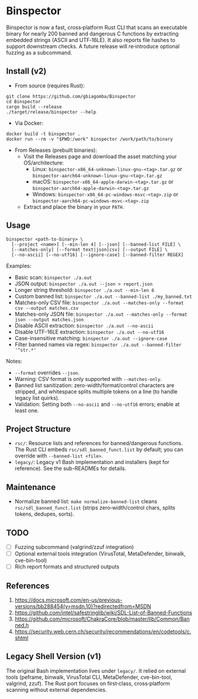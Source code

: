 # Binspector
Binspector is now a fast, cross‑platform Rust CLI that scans an executable binary for nearly 200 banned and dangerous C functions by extracting embedded strings (ASCII and UTF‑16LE). It also reports file hashes to support downstream checks. A future release will re‑introduce optional fuzzing as a subcommand.

## Install (v2)

- From source (requires Rust):
```
git clone https://github.com/gbiagomba/Binspector
cd Binspector
cargo build --release
./target/release/binspector --help
```

- Via Docker:
```
docker build -t binspector .
docker run --rm -v "$PWD:/work" binspector /work/path/to/binary
```

- From Releases (prebuilt binaries):
  - Visit the Releases page and download the asset matching your OS/architecture:
    - Linux: `binspector-x86_64-unknown-linux-gnu-<tag>.tar.gz` or `binspector-aarch64-unknown-linux-gnu-<tag>.tar.gz`
    - macOS: `binspector-x86_64-apple-darwin-<tag>.tar.gz` or `binspector-aarch64-apple-darwin-<tag>.tar.gz`
    - Windows: `binspector-x86_64-pc-windows-msvc-<tag>.zip` or `binspector-aarch64-pc-windows-msvc-<tag>.zip`
  - Extract and place the binary in your `PATH`.

## Usage
```
binspector <path-to-binary> \
  [--project <name>] [--min-len 4] [--json] [--banned-list FILE] \
  [--matches-only] [--format text|json|csv] [--output FILE] \
  [--no-ascii] [--no-utf16] [--ignore-case] [--banned-filter REGEX]
```

Examples:
- Basic scan: `binspector ./a.out`
- JSON output: `binspector ./a.out --json > report.json`
- Longer string threshold: `binspector ./a.out --min-len 6`
- Custom banned list: `binspector ./a.out --banned-list ./my_banned.txt`
- Matches-only CSV file: `binspector ./a.out --matches-only --format csv --output matches.csv`
- Matches-only JSON file: `binspector ./a.out --matches-only --format json --output matches.json`
 - Disable ASCII extraction: `binspector ./a.out --no-ascii`
 - Disable UTF-16LE extraction: `binspector ./a.out --no-utf16`
 - Case-insensitive matching: `binspector ./a.out --ignore-case`
 - Filter banned names via regex: `binspector ./a.out --banned-filter '^str.*'`

Notes:
- `--format` overrides `--json`.
- Warning: CSV format is only supported with `--matches-only`.
- Banned list sanitization: zero-width/format/control characters are stripped, and whitespace splits multiple tokens on a line (to handle legacy list quirks).
 - Validation: Setting both `--no-ascii` and `--no-utf16` errors; enable at least one.

## Project Structure
- `rsc/`: Resource lists and references for banned/dangerous functions. The Rust CLI embeds `rsc/sdl_banned_funct.list` by default; you can override with `--banned-list <file>`.
- `legacy/`: Legacy v1 Bash implementation and installers (kept for reference). See the sub-READMEs for details.

## Maintenance
- Normalize banned list: `make normalize-banned-list` cleans `rsc/sdl_banned_funct.list` (strips zero‑width/control chars, splits tokens, dedupes, sorts).

## TODO
- [ ] Fuzzing subcommand (valgrind/zzuf integration)
- [ ] Optional external tools integration (VirusTotal, MetaDefender, binwalk, cve-bin-tool)
- [ ] Rich report formats and structured outputs

## References
1. https://docs.microsoft.com/en-us/previous-versions/bb288454(v=msdn.10)?redirectedfrom=MSDN
2. https://github.com/intel/safestringlib/wiki/SDL-List-of-Banned-Functions
3. https://github.com/microsoft/ChakraCore/blob/master/lib/Common/Banned.h
4. https://security.web.cern.ch/security/recommendations/en/codetools/c.shtml

## Legacy Shell Version (v1)
The original Bash implementation lives under `legacy/`. It relied on external tools (peframe, binwalk, VirusTotal CLI, MetaDefender, cve-bin-tool, valgrind, zzuf). The Rust port focuses on first‑class, cross‑platform scanning without external dependencies.
